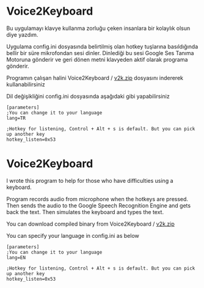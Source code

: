 # Voice2Keyboard

Bu uygulamayı klavye kullanma zorluğu çeken insanlara bir kolaylık olsun diye yazdım.

Uygulama config.ini dosyasında belirtilmiş olan hotkey tuşlarına basıldığında bellir bir süre mikrofondan sesi dinler.
Dinlediği bu sesi Google Ses Tanıma Motoruna gönderir ve geri dönen metni klavyeden aktif olarak programa gönderir.

Programın çalışan halini Voice2Keyboard / [v2k.zip](Voice2Keyboard/v2k.zip) dosyasını indererek kullanabilirsiniz

Dil değişikliğini config.ini dosyasında aşağıdaki gibi yapabilirsiniz 
```
[parameters]
;You can change it to your language
lang=TR

;Hotkey for listening, Control + Alt + s is default. But you can pick up another key
hotkey_listen=0x53
```


# Voice2Keyboard

I wrote this program to help for those who have difficulties using a keyboard.

Program records audio from microphone when the hotkeys are pressed.
Then sends the audio to the Google Speech Recognition Engine and gets back the text. 
Then simulates the keyboard and types the text.

You can download compiled binary from Voice2Keyboard / [v2k.zip](Voice2Keyboard/v2k.zip)

You can specify your language in config.ini as below
```
[parameters]
;You can change it to your language
lang=EN

;Hotkey for listening, Control + Alt + s is default. But you can pick up another key
hotkey_listen=0x53
```
